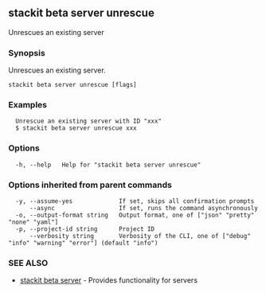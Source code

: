 ## stackit beta server unrescue

Unrescues an existing server

### Synopsis

Unrescues an existing server.

```
stackit beta server unrescue [flags]
```

### Examples

```
  Unrescue an existing server with ID "xxx"
  $ stackit beta server unrescue xxx
```

### Options

```
  -h, --help   Help for "stackit beta server unrescue"
```

### Options inherited from parent commands

```
  -y, --assume-yes             If set, skips all confirmation prompts
      --async                  If set, runs the command asynchronously
  -o, --output-format string   Output format, one of ["json" "pretty" "none" "yaml"]
  -p, --project-id string      Project ID
      --verbosity string       Verbosity of the CLI, one of ["debug" "info" "warning" "error"] (default "info")
```

### SEE ALSO

* [stackit beta server](./stackit_beta_server.md)	 - Provides functionality for servers

